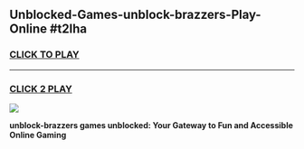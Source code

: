 
## Unblocked-Games-unblock-brazzers-Play-Online #t2lha
<h3>
<a href="https://news.freeplayer.one?title=unblock-brazzers&ref=3">CLICK TO PLAY</a></h3>
<hr>

<h3>
<a href="https://news.freeplayer.one?title=unblock-brazzers&ref=3">CLICK 2 PLAY</a>
  
</h3>

<a href="https://news.freeplayer.one?title=unblock-brazzers&ref=3"><img src="https://clearcache.store/games.png"></a>


**unblock-brazzers games unblocked: Your Gateway to Fun and Accessible Online Gaming**
